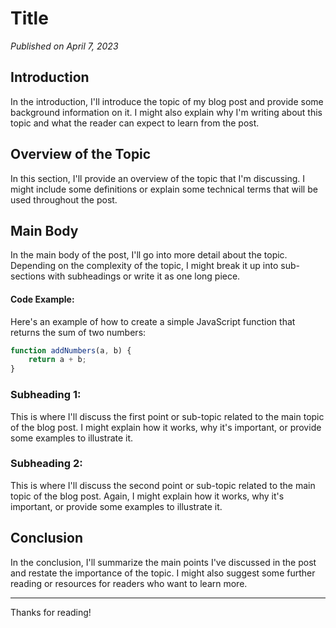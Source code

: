 # Title 

*Published on April 7, 2023*

## Introduction

In the introduction, I'll introduce the topic of my blog post and provide some background information on it. I might also explain why I'm writing about this topic and what the reader can expect to learn from the post.

## Overview of the Topic

In this section, I'll provide an overview of the topic that I'm discussing. I might include some definitions or explain some technical terms that will be used throughout the post.

## Main Body

In the main body of the post, I'll go into more detail about the topic. Depending on the complexity of the topic, I might break it up into sub-sections with subheadings or write it as one long piece.

#### Code Example:

Here's an example of how to create a simple JavaScript function that returns the sum of two numbers:

```javascript
function addNumbers(a, b) {
    return a + b;
}
```

### Subheading 1: 

This is where I'll discuss the first point or sub-topic related to the main topic of the blog post. I might explain how it works, why it's important, or provide some examples to illustrate it.

### Subheading 2: 

This is where I'll discuss the second point or sub-topic related to the main topic of the blog post. Again, I might explain how it works, why it's important, or provide some examples to illustrate it.

## Conclusion

In the conclusion, I'll summarize the main points I've discussed in the post and restate the importance of the topic. I might also suggest some further reading or resources for readers who want to learn more.

---
Thanks for reading! 
